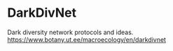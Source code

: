 # DarkDivNet
Dark diversity network protocols and ideas.  
https://www.botany.ut.ee/macroecology/en/darkdivnet
